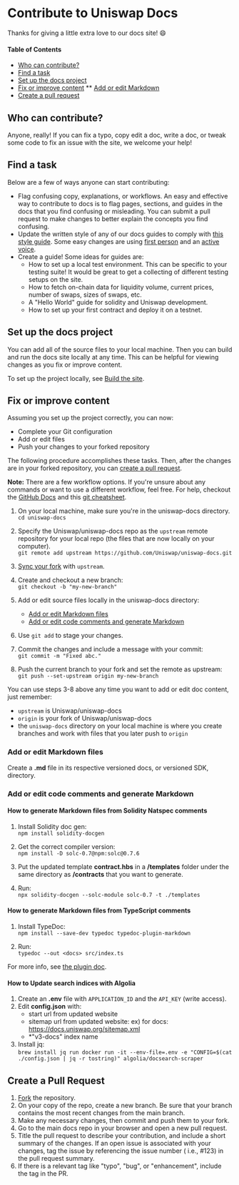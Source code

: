 # Contribute to Uniswap Docs

Thanks for giving a little extra love to our docs site! :smile:

#### Table of Contents

* [Who can contribute?](#who-can-contribute)
* [Find a task](#find-a-task)
* [Set up the docs project](#set-up-the-docs-project)
* [Fix or improve content](#fix-or-improve-content)
  ** [Add or edit Markdown](#add-or-edit-markdown)
* [Create a pull request](#create-a-pull-request)

## Who can contribute?

Anyone, really! If you can fix a typo, copy edit a doc, write a doc, or tweak some code to fix an issue with the site, we welcome your help!

## Find a task

Below are a few of ways anyone can start contributing:

* Flag confusing copy, explanations, or workflows. An easy and effective way to contribute to docs is to flag pages, sections, and guides in the docs that you find confusing or misleading. You can submit a pull request to make changes to better explain the concepts you find confusing.
* Update the written style of any of our docs guides to comply with [this style guide](https://developers.google.com/style/). Some easy changes are using [first person](https://developers.google.com/style/person) and an [active voice](https://developers.google.com/style/voice).
* Create a guide! Some ideas for guides are:
    * How to set up a local test environment. This can be specific to your testing suite! It would be great to get a collecting of different testing setups on the site.
    * How to fetch on-chain data for liquidity volume, current prices, number of swaps, sizes of swaps, etc.
    * A "Hello World" guide for solidity and Uniswap development.
    * How to set up your first contract and deploy it on a testnet.

## Set up the docs project

You can add all of the source files to your local machine. Then you can build and run the docs site locally at any time. This can be helpful for viewing changes as you fix or improve content.

To set up the project locally, see [Build the site](https://docs.github.com/Uniswap/uniswap-docs/blob/main/README.md#build-the-site).

## Fix or improve content

Assuming you set up the project correctly, you can now:

* Complete your Git configuration
* Add or edit files
* Push your changes to your forked repository

The following procedure accomplishes these tasks. Then, after the changes are in your forked repository, you can [create a pull request](#create-a-pull-request).



**Note:** There are a few workflow options. If you're unsure about any commands or want to use a different workflow, feel free. For help, checkout the [GitHub Docs](https://docs.github.com/en) and this [git cheatsheet](https://www.atlassian.com/git/tutorials/atlassian-git-cheatsheet).

1. On your local machine, make sure you're in the uniswap-docs directory.<br>
   `cd uniswap-docs`

2. Specify the Uniswap/uniswap-docs repo as the `upstream` remote repository for your local repo (the files that are now locally on your computer).<br>
   `git remote add upstream https://github.com/Uniswap/uniswap-docs.git`

3. [Sync your fork](https://docs.github.com/en/github/collaborating-with-pull-requests/working-with-forks/syncing-a-fork#syncing-a-fork-from-the-command-line) with `upstream`.
4. Create and checkout a new branch:<br>
   `git checkout -b "my-new-branch"`

5. Add or edit source files locally in the uniswap-docs directory:
   * [Add or edit Markdown files](#add-or-edit-markdown-files)
   * [Add or edit code comments and generate Markdown](#add-or-edit-code-comments-and-generate-Markdown)
6. Use `git add` to stage your changes.
7. Commit the changes and include a message with your commit:<br>
   `git commit -m "Fixed abc."`

8. Push the current branch to your fork and set the remote as upstream:<br>
   `git push --set-upstream origin my-new-branch`

You can use steps 3-8 above any time you want to add or edit doc content, just remember:

* `upstream` is Uniswap/uniswap-docs
* `origin` is your fork of Uniswap/uniswap-docs
* the `uniswap-docs` directory on your local machine is where you create branches and work with files that you later push to `origin`

### Add or edit Markdown files

Create a **.md** file in its respective versioned docs, or versioned SDK, directory.

### Add or edit code comments and generate Markdown

#### How to generate Markdown files from Solidity Natspec comments

1. Install Solidity doc gen:<br>
   `npm install solidity-docgen`

2. Get the correct compiler version:<br>
   `npm install -D solc-0.7@npm:solc@0.7.6`

3. Put the updated template **contract.hbs** in a **/templates** folder under the same directory as **/contracts** that you want to generate.
4. Run:<br>
   `npx solidity-docgen --solc-module solc-0.7 -t ./templates`

#### How to generate Markdown files from TypeScript comments

1. Install TypeDoc:<br>
   `npm install --save-dev typedoc typedoc-plugin-markdown`

2. Run:<br>
   `typedoc --out <docs> src/index.ts`

For more info, see [the plugin doc](https://www.npmjs.com/package/typedoc-plugin-markdown).

#### How to Update search indices with Algolia

1. Create an **.env** file with `APPLICATION_ID` and the `API_KEY` (write access).
2. Edit **config.json** with:
   * start url from updated website
   * sitemap url from updated website: ex) for docs: https://docs.uniswap.org/sitemap.xml
   * *"v3-docs" index name
3. Install jq:<br>
   `brew install jq run docker run -it --env-file=.env -e "CONFIG=$(cat ./config.json | jq -r tostring)" algolia/docsearch-scraper`

## Create a Pull Request

1. [Fork](https://docs.github.com/en/get-started/quickstart/fork-a-repo) the repository.
2. On your copy of the repo, create a new branch. Be sure that your branch contains the most recent changes from the main branch.
3. Make any necessary changes, then commit and push them to your fork.
4. Go to the main docs repo in your browser and open a new pull request.
5. Title the pull request to describe your contribution, and include a short summary of the changes. If an open issue is associated with your changes, tag the issue by referencing the issue number ( i.e., #123) in the pull request summary.
6. If there is a relevant tag like "typo", "bug", or "enhancement", include the tag in the PR.



